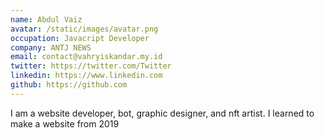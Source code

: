 ```yaml
---
name: Abdul Vaiz
avatar: /static/images/avatar.png
occupation: Javacript Developer
company: ANTJ NEWS
email: contact@vahryiskandar.my.id
twitter: https://twitter.com/Twitter
linkedin: https://www.linkedin.com
github: https://github.com
---
```


I am a website developer, bot, graphic designer, and nft artist. I learned to make a website from 2019
